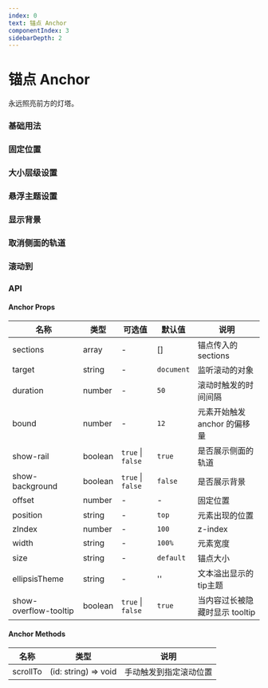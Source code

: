 ```yaml
---
index: 0
text: 锚点 Anchor
componentIndex: 3
sidebarDepth: 2
---
```

# 锚点 Anchor
永远照亮前方的灯塔。

### 基础用法

<demo src="./test/default.vue" langue="vue" >
</demo>

### 固定位置

<demo src="./test/guding.vue" langue="vue" >
</demo>

### 大小层级设置

<demo src="./test/size.vue" langue="vue"  title="Demo演示" desc="可以通过size控制大小。默认为default">
</demo>

### 悬浮主题设置

<demo src="./test/pop.vue" langue="vue" >
</demo>

### 显示背景

<demo src="./test/Bg.vue" langue="vue" >
</demo>

### 取消侧面的轨道

<demo src="./test/norail.vue" langue="vue" >
</demo>



### 滚动到

<demo src="./test/gundongdao.vue" langue="vue" >
</demo>

### API

#### Anchor Props

| **名称** | **类型** | **可选值**                                                   | **默认值**                    | **说明**     |
| -------- | -------- | ------------------------------------------------------------ | ----------------------------- | ------------ |
| sections | array   | -                                                            | []                           | 锚点传入的 sections |
| target | string   | -                                                            | `document` | 监听滚动的对象 |
| duration | number | - | `50`                                        | 滚动时触发的时间间隔       |
| bound | number   | - | `12` | 元素开始触发 anchor 的偏移量 |
| show-rail | boolean  | `true` \| `false` | `true`                                          | 是否展示侧面的轨道              |
| show-background | boolean | `true` \| `false`                                              | `false`                     | 是否展示背景   |
| offset | number | - | - | 固定位置 |
| position | string | - | `top` | 元素出现的位置 |
| zIndex | number | - | `100` | z-index |
| width | string | - | `100%` | 元素宽度 |
| size | string | - | `default` | 锚点大小 |
| ellipsisTheme | string | - | '' | 文本溢出显示的tip主题 |
| show-overflow-tooltip | boolean | `true` \| `false` | `true` | 当内容过长被隐藏时显示 tooltip |

#### Anchor Methods

| 名称     | 类型                 | 说明                   |
| -------- | -------------------- | ---------------------- |
| scrollTo | (id: string) => void | 手动触发到指定滚动位置 |

